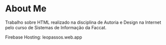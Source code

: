# About Me
Trabalho sobre HTML realizado na disciplina de Autoria e Design na Internet pelo curso de Sistemas de Informação da Faccat.

Firebase Hosting: leopassos.web.app
